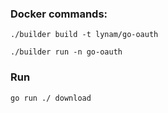 ### Docker commands:
```
./builder build -t lynam/go-oauth
```
```
./builder run -n go-oauth
```

### Run
```
go run ./ download
```
